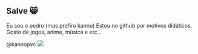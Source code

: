## Salve 😸

Eu sou o pedro (mas prefiro kanno)
Estou no github por motivos didáticos.
Gosto de jogos, anime, música e etc...

@kannopvc 
![](https://steamuserimages-a.akamaihd.net/ugc/1709662861584001949/6D8CFF3F1995F3E526676A02E71A2A32CBD65471/?imw=637&imh=358&ima=fit&impolicy=Letterbox&imcolor=%23000000&letterbox=true)
